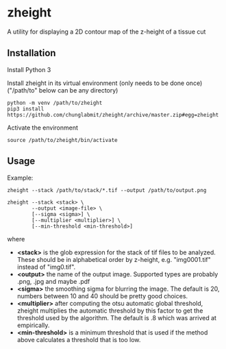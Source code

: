 # zheight
A utility for displaying a 2D contour map of the z-height of a tissue cut

## Installation

Install Python 3

Install zheight in its virtual environment (only needs to be done once)
("/path/to" below can be any directory)
```
python -m venv /path/to/zheight 
pip3 install https://github.com/chunglabmit/zheight/archive/master.zip#egg=zheight
```

Activate the environment
```
source /path/to/zheight/bin/activate
```

## Usage

Example:
```
zheight --stack /path/to/stack/*.tif --output /path/to/output.png
```

```
zheight --stack <stack> \
        --output <image-file> \
        [--sigma <sigma>] \
        [--multiplier <multiplier>] \
        [--min-threshold <min-threshold>]
```
where

* **\<stack\>** is the glob expression for the stack of tif files to be analyzed.
            These should be in alphabetical order by z-height, e.g.
            "img0001.tif" instead of "img0.tif".
* **\<output\>** the name of the output image. Supported types are probably .png, .jpg and maybe .pdf
* **\<sigma\>** the smoothing sigma for blurring the image. The default is 20,
            numbers between 10 and 40 should be pretty good choices.
* **\<multiplier\>** after computing the otsu automatic global threshold, zheight
            multiplies the automatic threshold by this factor to get the
            threshold used by the algorithm. The default is .8 which was
            arrived at empirically.
 * **\<min-threshold\>** is a minimum threshold that is used if the method above
            calculates a threshold that is too low.
